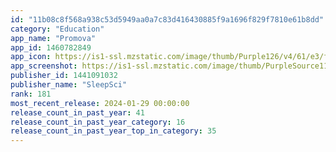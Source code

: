 ```yaml
---
id: "11b08c8f568a938c53d5949aa0a7c83d416430885f9a1696f829f7810e61b8dd"
category: "Education"
app_name: "Promova"
app_id: 1460782849
app_icon: https://is1-ssl.mzstatic.com/image/thumb/Purple126/v4/61/e3/f0/61e3f0b8-41ba-2d73-13e5-f310e28d32bb/AppIcon-1x_U007ephone-0-0-85-220-0.png/1024x1024bb.png
app_screenshot: https://is1-ssl.mzstatic.com/image/thumb/PurpleSource116/v4/e4/d2/7a/e4d27afe-19e8-5225-fd50-b5ba26e36f84/f6cc547b-2e06-4990-bb07-a4e600fe8262_1_IOS_1284_x_2778_-_6.5_U2019.jpg/1284x2778bb.png
publisher_id: 1441091032
publisher_name: "SleepSci"
rank: 181
most_recent_release: 2024-01-29 00:00:00
release_count_in_past_year: 41
release_count_in_past_year_category: 16
release_count_in_past_year_top_in_category: 35
---
```

